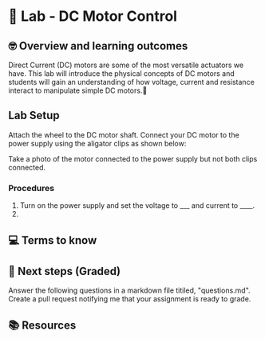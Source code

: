 # :robot: Lab - DC Motor Control

## 🤓 Overview and learning outcomes 

Direct Current (DC) motors are some of the most versatile actuators we have.  This lab will introduce the physical concepts of DC motors and students will gain an understanding of how voltage, current and resistance interact to manipulate simple DC motors.🚀

## Lab Setup

Attach the wheel to the DC motor shaft.
Connect your DC motor to the power supply using the aligator clips as shown below:

Take a photo of the motor connected to the power supply but not both clips connected.

### Procedures

1. Turn on the power supply and set the voltage to ___ and current to ____.
2. 

## 💻 Terms to know

## 📝 Next steps (Graded)

Answer the following questions in a markdown file titiled, "questions.md".  Create a pull request notifying me that your assignment is ready to grade.



## 📚  Resources 
